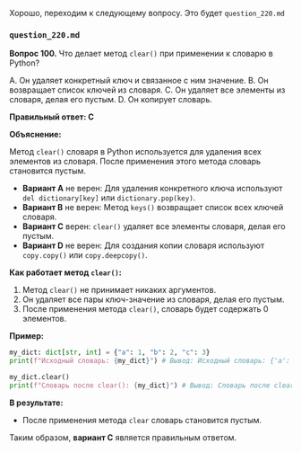 Хорошо, переходим к следующему вопросу. Это будет `question_220.md`

### `question_220.md`

**Вопрос 100.** Что делает метод `clear()` при применении к словарю в Python?

A.  Он удаляет конкретный ключ и связанное с ним значение.
B.  Он возвращает список ключей из словаря.
C.  Он удаляет все элементы из словаря, делая его пустым.
D. Он копирует словарь.

**Правильный ответ: C**

**Объяснение:**

Метод `clear()` словаря в Python используется для удаления всех элементов из словаря. После применения этого метода словарь становится пустым.

*   **Вариант A** не верен: Для удаления конкретного ключа используют `del dictionary[key]` или `dictionary.pop(key)`.
*   **Вариант B** не верен:  Метод `keys()` возвращает список всех ключей словаря.
*   **Вариант C** верен: `clear()` удаляет все элементы словаря, делая его пустым.
*   **Вариант D** не верен: Для создания копии словаря используют `copy.copy()` или `copy.deepcopy()`.

**Как работает метод `clear()`:**

1.  Метод `clear()` не принимает никаких аргументов.
2.  Он удаляет все пары ключ-значение из словаря, делая его пустым.
3.  После применения метода `clear()`, словарь будет содержать 0 элементов.

**Пример:**

```python
my_dict: dict[str, int] = {"a": 1, "b": 2, "c": 3}
print(f"Исходный словарь: {my_dict}") # Вывод: Исходный словарь: {'a': 1, 'b': 2, 'c': 3}

my_dict.clear()
print(f"Словарь после clear(): {my_dict}") # Вывод: Словарь после clear(): {}
```

**В результате:**
* После применения метода `clear` словарь становится пустым.

Таким образом, **вариант C** является правильным ответом.
